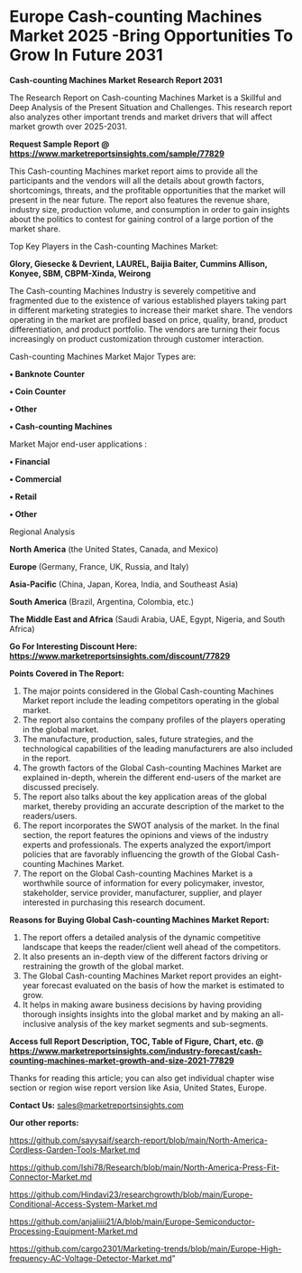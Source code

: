  # Europe Cash-counting Machines Market 2025 -Bring Opportunities To Grow In Future 2031

<strong>Cash-counting Machines Market Research Report 2031</strong>

The Research Report on Cash-counting Machines Market is a Skillful and Deep Analysis of the Present Situation and Challenges. This research report also analyzes other important trends and market drivers that will affect market growth over 2025-2031.

<strong>Request Sample Report @ <a href=https://www.marketreportsinsights.com/sample/77829>https://www.marketreportsinsights.com/sample/77829</a></strong>

This Cash-counting Machines market report aims to provide all the participants and the vendors will all the details about growth factors, shortcomings, threats, and the profitable opportunities that the market will present in the near future. The report also features the revenue share, industry size, production volume, and consumption in order to gain insights about the politics to contest for gaining control of a large portion of the market share.

Top Key Players in the Cash-counting Machines Market:

<strong>Glory, Giesecke & Devrient, LAUREL, Baijia Baiter, Cummins Allison, Konyee, SBM, CBPM-Xinda, Weirong</strong>

The Cash-counting Machines Industry is severely competitive and fragmented due to the existence of various established players taking part in different marketing strategies to increase their market share. The vendors operating in the market are profiled based on price, quality, brand, product differentiation, and product portfolio. The vendors are turning their focus increasingly on product customization through customer interaction.

Cash-counting Machines Market Major Types are:

<strong>• Banknote Counter

• Coin Counter

• Other

• Cash-counting Machines</strong>

Market Major end-user applications :

<strong>• Financial

• Commercial

• Retail

• Other</strong>

Regional Analysis

</u><strong><b>North America</b></strong> (the United States, Canada, and Mexico)

<strong><b>Europe </b></strong>(Germany, France, UK, Russia, and Italy)

<strong><b>Asia-Pacific</b></strong> (China, Japan, Korea, India, and Southeast Asia)

<strong><b>South America</b></strong> (Brazil, Argentina, Colombia, etc.)

<strong><b>The Middle East and Africa</b></strong> (Saudi Arabia, UAE, Egypt, Nigeria, and South Africa)

<strong>Go For Interesting Discount Here: <a href=https://www.marketreportsinsights.com/discount/77829>https://www.marketreportsinsights.com/discount/77829</a></strong>

<strong>Points Covered in The Report:</strong>
<ol>
  <li>The major points considered in the Global Cash-counting Machines Market report include the leading competitors operating in the global market.</li>
  <li>The report also contains the company profiles of the players operating in the global market.</li>
  <li>The manufacture, production, sales, future strategies, and the technological capabilities of the leading manufacturers are also included in the report.</li>
  <li>The growth factors of the Global Cash-counting Machines Market are explained in-depth, wherein the different end-users of the market are discussed precisely.</li>
  <li>The report also talks about the key application areas of the global market, thereby providing an accurate description of the market to the readers/users.</li>
  <li>The report incorporates the SWOT analysis of the market. In the final section, the report features the opinions and views of the industry experts and professionals. The experts analyzed the export/import policies that are favorably influencing the growth of the Global Cash-counting Machines Market.</li>
  <li>The report on the Global Cash-counting Machines Market is a worthwhile source of information for every policymaker, investor, stakeholder, service provider, manufacturer, supplier, and player interested in purchasing this research document.</li>
</ol>
<strong>Reasons for Buying Global Cash-counting Machines Market Report:</strong>

<ol>
  <li>The report offers a detailed analysis of the dynamic competitive landscape that keeps the reader/client well ahead of the competitors.</li>
  <li>It also presents an in-depth view of the different factors driving or restraining the growth of the global market.</li>
  <li>The Global Cash-counting Machines Market report provides an eight-year forecast evaluated on the basis of how the market is estimated to grow.</li>
  <li>It helps in making aware business decisions by having providing thorough insights insights into the global market and by making an all-inclusive analysis of the key market segments and sub-segments.</li>
</ol>
<strong>Access full Report Description, TOC, Table of Figure, Chart, etc. @ <a href=https://www.marketreportsinsights.com/industry-forecast/cash-counting-machines-market-growth-and-size-2021-77829>https://www.marketreportsinsights.com/industry-forecast/cash-counting-machines-market-growth-and-size-2021-77829</a></strong>


Thanks for reading this article; you can also get individual chapter wise section or region wise report version like Asia, United States, Europe.

<strong>Contact Us:</strong>
sales@marketreportsinsights.com

<strong>Our other reports:</strong>

<a href=https://github.com/sayysaif/search-report/blob/main/North-America-Cordless-Garden-Tools-Market.md>https://github.com/sayysaif/search-report/blob/main/North-America-Cordless-Garden-Tools-Market.md</a>

<a href=https://github.com/Ishi78/Research/blob/main/North-America-Press-Fit-Connector-Market.md>https://github.com/Ishi78/Research/blob/main/North-America-Press-Fit-Connector-Market.md</a>

<a href=https://github.com/Hindavi23/researchgrowth/blob/main/Europe-Conditional-Access-System-Market.md>https://github.com/Hindavi23/researchgrowth/blob/main/Europe-Conditional-Access-System-Market.md</a>

<a href=https://github.com/anjaliiii21/A/blob/main/Europe-Semiconductor-Processing-Equipment-Market.md>https://github.com/anjaliiii21/A/blob/main/Europe-Semiconductor-Processing-Equipment-Market.md</a>

<a href=https://github.com/cargo2301/Marketing-trends/blob/main/Europe-High-frequency-AC-Voltage-Detector-Market.md>https://github.com/cargo2301/Marketing-trends/blob/main/Europe-High-frequency-AC-Voltage-Detector-Market.md</a>"
